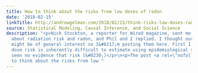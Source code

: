 ```yaml
---
title: How to think about the risks from low doses of radon
date: '2018-02-15'
linkTitle: http://andrewgelman.com/2018/02/15/think-risks-low-doses-radon/
source: Statistical Modeling, Causal Inference, and Social Science
description: "<p>Nick Stockton, a reporter for Wired magazine, sent me some questions
  about radiation risk and radon, and Phil and I replied. I thought our responses
  might be of general interest so I&#8217;m posting them here. First I wrote: Low
  dose risk is inherently difficult to estimate using epidemiological studies. I&#8217;ve
  seen no evidence that risk [&#8230;]</p>\n<p>The post <a rel=\"nofollow\" href=\"http://andrewgelman.com/2018/02/15/think-risks-low-doses-radon/\">How
  to think about the risks from low "
---
```

